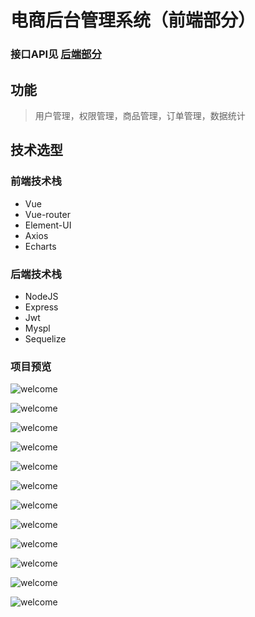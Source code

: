 # 电商后台管理系统（前端部分）

### 接口API见 [后端部分](https://github.com/uyingchuan/vueShop-api-server)

## 功能
> 用户管理，权限管理，商品管理，订单管理，数据统计

## 技术选型
### 前端技术栈

- Vue
- Vue-router
- Element-UI
- Axios
- Echarts

### 后端技术栈

- NodeJS
- Express
- Jwt
- Myspl
- Sequelize


### 项目预览
![welcome](https://github.com/uyingchuan/vue-shop-admin/blob/master/image/login.png)

![welcome](https://github.com/uyingchuan/vue-shop-admin/blob/master/image/welcome.png)

![welcome](https://github.com/uyingchuan/vue-shop-admin/blob/master/image/users.png)

![welcome](https://github.com/uyingchuan/vue-shop-admin/blob/master/image/roles.png)

![welcome](https://github.com/uyingchuan/vue-shop-admin/blob/master/image/rights.png)

![welcome](https://github.com/uyingchuan/vue-shop-admin/blob/master/image/orders.png)

![welcome](https://github.com/uyingchuan/vue-shop-admin/blob/master/image/reports.png)

![welcome](https://github.com/uyingchuan/vue-shop-admin/blob/master/image/goods.png)

![welcome](https://github.com/uyingchuan/vue-shop-admin/blob/master/image/goodsAdd.png)

![welcome](https://github.com/uyingchuan/vue-shop-admin/blob/master/image/params.png)

![welcome](https://github.com/uyingchuan/vue-shop-admin/blob/master/image/quillEditor.png)

![welcome](https://github.com/uyingchuan/vue-shop-admin/blob/master/image/categories.png)
